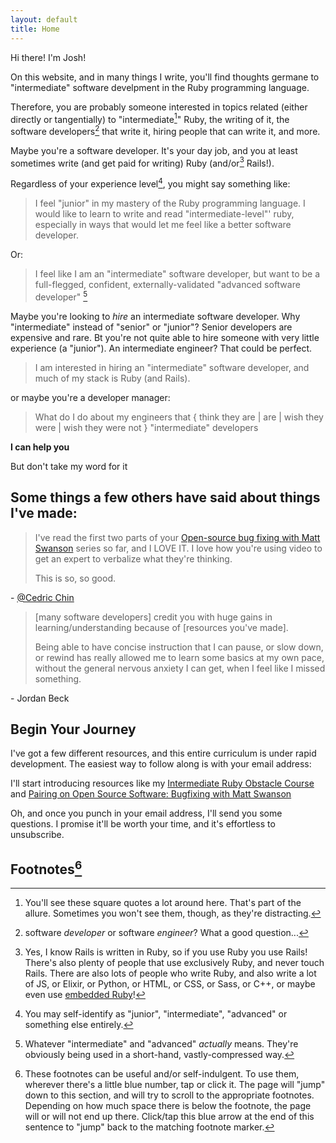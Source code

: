 ```yaml
---
layout: default
title: Home
---
```


Hi there! I'm Josh!

On this website, and in many things I write, you'll find thoughts germane to "intermediate" software develpment in the Ruby programming language. 

Therefore, you are probably someone interested in topics related (either directly or tangentially) to "intermediate[^scare-quote]" Ruby, the writing of it, the software developers[^engineers] that write it, hiring people that can write it, and more. 

[^engineers]: software _developer_ or software _engineer_? What a good question...

[^scare-quote]: You'll see these square quotes a lot around here. That's part of the allure. Sometimes you won't see them, though, as they're distracting.

Maybe you're a software developer. It's your day job, and you at least sometimes write (and get paid for writing) Ruby (and/or[^and-or] Rails!).

[^and-or]: Yes, I know Rails is written in Ruby, so if you use Ruby you use Rails! There's also plenty of people that use exclusively Ruby, and never touch Rails. There are also lots of people who write Ruby, and also write a lot of JS, or Elixir, or Python, or HTML, or CSS, or Sass, or C++, or maybe even use [embedded Ruby](https://matt.aimonetti.net/posts/2012-04-getting-started-with-mruby/)!

Regardless of your experience level[^xp], you might say something like:

[^xp]: You may self-identify as "junior", "intermediate", "advanced" or something else entirely. 

> I feel "junior" in my mastery of the Ruby programming language. I would like to learn to write and read "intermediate-level"' ruby, especially in ways that would let me feel like a better software developer.

Or:

> I feel like I am an "intermediate" software developer, but want to be a full-flegged, confident, externally-validated "advanced software developer" [^fn1]


[^fn1]: Whatever "intermediate" and "advanced" _actually_ means. They're obviously being used in a short-hand, vastly-compressed way. 

Maybe you're looking to _hire_ an intermediate software developer. Why "intermediate" instead of "senior" or "junior"? Senior developers are expensive and rare. Bt you're not quite able to hire someone with very little experience (a "junior"). An intermediate engineer? That could be perfect. 

> I am interested in hiring an "intermediate" software developer, and much of my stack is Ruby (and Rails). 

or maybe you're a developer manager:

> What do I do about my engineers that \{ think they are \| are \| wish they were \| wish they were not \} "intermediate" developers

**I can help you**


But don't take my word for it

## Some things a few others have said about things I've made:

> I've read the first two parts of your [Open-source bug fixing with Matt Swanson](https://intermediateruby.com/make-oss-contributions-part-1-finding-an-issue) series so far, and I LOVE IT. I love how you're using video to get an expert to verbalize what they're thinking. 
>
> This is so, so good. 

\- [@Cedric Chin](https://mobile.twitter.com/ejames_c)

> [many software developers] credit you with huge gains in learning/understanding because of [resources you've made]. 
>
> Being able to have concise instruction that I can pause, or slow down, or rewind has really allowed me to learn some basics at my own pace, without the general nervous anxiety I can get, when I feel like I missed something.

\- Jordan Beck


## Begin Your Journey

I've got a few different resources, and this entire curriculum is under rapid development. The easiest way to follow along is with your email address:

<script async data-uid="5b13b420e3" src="https://josh-thompson.ck.page/5b13b420e3/index.js"></script>

I'll start introducing resources like my [Intermediate Ruby Obstacle Course](https://github.com/josh-works/intermediate_ruby_obstacle_course) and [Pairing on Open Source Software: Bugfixing with Matt Swanson](https://intermediateruby.com/make-oss-contributions-part-0-introduction)

Oh, and once you punch in your email address, I'll send you some questions. I promise it'll be worth your time, and it's effortless to unsubscribe. 

## Footnotes[^note-about-footnote]

[^note-about-footnote]: These footnotes can be useful and/or self-indulgent. To use them, wherever there's a little blue number, tap or click it. The page will "jump" down to this section, and will try to scroll to the appropriate footnotes. Depending on how much space there is below the footnote, the page will or will not end up there. Click/tap this blue arrow at the end of this sentence to "jump" back to the matching footnote marker.
